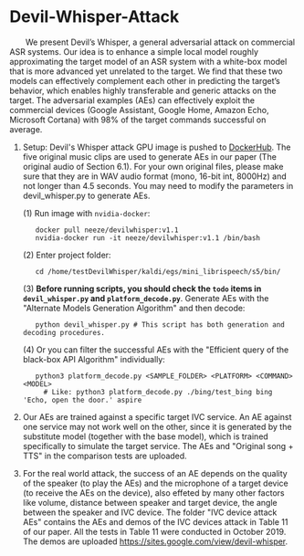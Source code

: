 # Devil-Whisper-Attack

&emsp;&emsp;We present Devil’s Whisper, a general adversarial attack on commercial ASR systems. Our idea is to enhance a simple local model roughly approximating the target model of an ASR system with a white-box model that is more advanced yet unrelated to the target. We find that these two models can effectively complement each other in predicting the target’s behavior, which enables highly transferable and generic attacks on the target. The adversarial examples (AEs) can effectively exploit the commercial devices (Google Assistant, Google Home, Amazon Echo, Microsoft Cortana) with 98% of the target commands successful on average. 

1. Setup: 
Devil's Whisper attack GPU image is pushed to [DockerHub](https://hub.docker.com/repository/docker/neeze/devilwhisper).
The five original music clips are used to generate AEs in our paper (The original audio of Section 6.1). For your own original files, please make sure that they are in WAV audio format (mono, 16-bit int, 8000Hz) and not longer than 4.5 seconds. You may need to modify the parameters in devil_whisper.py to generate AEs.

      (1) Run image with `nvidia-docker`:
          
          docker pull neeze/devilwhisper:v1.1
          nvidia-docker run -it neeze/devilwhisper:v1.1 /bin/bash

	  (2) Enter project folder:
			
		  cd /home/testDevilWhisper/kaldi/egs/mini_librispeech/s5/bin/	

      (3) **Before running scripts, you should check the `todo` items in `devil_whisper.py` and `platform_decode.py`**. Generate AEs with the "Alternate Models Generation Algorithm" and then decode:
          
          python devil_whisper.py # This script has both generation and decoding procedures.

      (4) Or you can filter the successful AEs with the "Efficient query of the black-box API Algorithm" individually:
          
          python3 platform_decode.py <SAMPLE_FOLDER> <PLATFORM> <COMMAND> <MODEL> 
			# Like: python3 platform_decode.py ./bing/test_bing bing 'Echo, open the door.' aspire

2. Our AEs are trained against a specific target IVC service. An AE against one service may not work well on the other, since it is generated by the substitute model (together with the base model), which is trained specifically to simulate the target service. The AEs and "Original song + TTS" in the comparison tests are uploaded.

3. For the real world attack, the success of an AE depends on the quality of the speaker (to play the AEs) and the microphone of a target device (to receive the AEs on the device), also effeted by many other factors like volume, distance between speaker and target device, the angle between the speaker and IVC device. The folder "IVC device attack AEs" contains the AEs and demos of the IVC devices attack in Table 11 of our paper. All the tests in Table 11 were conducted in October 2019. The demos are uploaded https://sites.google.com/view/devil-whisper.

